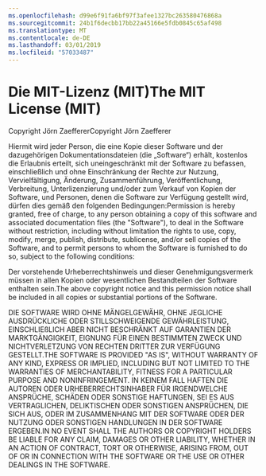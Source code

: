 ```yaml
---
ms.openlocfilehash: d99e6f91fa6bf97f3afee1327bc263580476868a
ms.sourcegitcommit: 24b1f6decbb17bb22a45166e5fdb0845c65af498
ms.translationtype: MT
ms.contentlocale: de-DE
ms.lasthandoff: 03/01/2019
ms.locfileid: "57033487"
---
```

<a name="the-mit-license-mit"></a><span data-ttu-id="f76b3-101">Die MIT-Lizenz (MIT)</span><span class="sxs-lookup"><span data-stu-id="f76b3-101">The MIT License (MIT)</span></span>
=====================

<span data-ttu-id="f76b3-102">Copyright Jörn Zaefferer</span><span class="sxs-lookup"><span data-stu-id="f76b3-102">Copyright Jörn Zaefferer</span></span>

<span data-ttu-id="f76b3-103">Hiermit wird jeder Person, die eine Kopie dieser Software und der dazugehörigen Dokumentationsdateien (die „Software“) erhält, kostenlos die Erlaubnis erteilt, sich uneingeschränkt mit der Software zu befassen, einschließlich und ohne Einschränkung der Rechte zur Nutzung, Vervielfältigung, Änderung, Zusammenführung, Veröffentlichung, Verbreitung, Unterlizenzierung und/oder zum Verkauf von Kopien der Software, und Personen, denen die Software zur Verfügung gestellt wird, dürfen dies gemäß den folgenden Bedingungen:</span><span class="sxs-lookup"><span data-stu-id="f76b3-103">Permission is hereby granted, free of charge, to any person obtaining a copy of this software and associated documentation files (the "Software"), to deal in the Software without restriction, including without limitation the rights to use, copy, modify, merge, publish, distribute, sublicense, and/or sell copies of the Software, and to permit persons to whom the Software is furnished to do so, subject to the following conditions:</span></span>

<span data-ttu-id="f76b3-104">Der vorstehende Urheberrechtshinweis und dieser Genehmigungsvermerk müssen in allen Kopien oder wesentlichen Bestandteilen der Software enthalten sein.</span><span class="sxs-lookup"><span data-stu-id="f76b3-104">The above copyright notice and this permission notice shall be included in all copies or substantial portions of the Software.</span></span>

<span data-ttu-id="f76b3-105">DIE SOFTWARE WIRD OHNE MÄNGELGEWÄHR, OHNE JEGLICHE AUSDRÜCKLICHE ODER STILLSCHWEIGENDE GEWÄHRLEISTUNG, EINSCHLIEßLICH ABER NICHT BESCHRÄNKT AUF GARANTIEN DER MARKTGÄNGIGKEIT, EIGNUNG FÜR EINEN BESTIMMTEN ZWECK UND NICHTVERLETZUNG VON RECHTEN DRITTER ZUR VERFÜGUNG GESTELLT.</span><span class="sxs-lookup"><span data-stu-id="f76b3-105">THE SOFTWARE IS PROVIDED "AS IS", WITHOUT WARRANTY OF ANY KIND, EXPRESS OR IMPLIED, INCLUDING BUT NOT LIMITED TO THE WARRANTIES OF MERCHANTABILITY, FITNESS FOR A PARTICULAR PURPOSE AND NONINFRINGEMENT.</span></span> <span data-ttu-id="f76b3-106">IN KEINEM FALL HAFTEN DIE AUTOREN ODER URHEBERRECHTSINHABER FÜR IRGENDWELCHE ANSPRÜCHE, SCHÄDEN ODER SONSTIGE HAFTUNGEN, SEI ES AUS VERTRAGLICHEN, DELIKTISCHEN ODER SONSTIGEN ANSPRÜCHEN, DIE SICH AUS, ODER IM ZUSAMMENHANG MIT DER SOFTWARE ODER DER NUTZUNG ODER SONSTIGEN HANDLUNGEN IN DER SOFTWARE ERGEBEN.</span><span class="sxs-lookup"><span data-stu-id="f76b3-106">IN NO EVENT SHALL THE AUTHORS OR COPYRIGHT HOLDERS BE LIABLE FOR ANY CLAIM, DAMAGES OR OTHER LIABILITY, WHETHER IN AN ACTION OF CONTRACT, TORT OR OTHERWISE, ARISING FROM, OUT OF OR IN CONNECTION WITH THE SOFTWARE OR THE USE OR OTHER DEALINGS IN THE SOFTWARE.</span></span>
